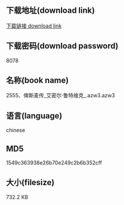 ## 下载地址(download link)
[下载链接 download link](https://voluble-croquembouche-d321dc.netlify.app/?s=2555%E3%80%81%E4%BF%BE%E6%96%AF%E9%BA%A6%E4%BC%A0_%E8%89%BE%E5%AF%86%E5%B0%94%C2%B7%E9%B2%81%E7%89%B9%E7%BB%B4%E5%85%8B_.azw3)

## 下载密码(download password)
8078

## 名称(book name)
2555、俾斯麦传_艾密尔·鲁特维克_.azw3.azw3

## 语言(language)
chinese

## MD5
1549c363938e26b70e249c2b6b352cff

## 大小(filesize)
732.2 KB
